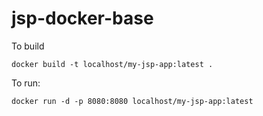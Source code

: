 # jsp-docker-base

To build
```
docker build -t localhost/my-jsp-app:latest .
```
To run:
```
docker run -d -p 8080:8080 localhost/my-jsp-app:latest
```